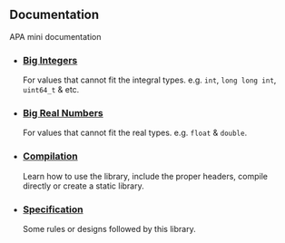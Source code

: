 ## **Documentation**

APA mini documentation

- ### **[Big Integers](./big-integers.md)**

    For values that cannot fit the integral types.
    e.g. `int`, `long long int`, `uint64_t` & etc.

- ### **[Big Real Numbers](./big-real-numbers.md)**

    For values that cannot fit the real types.
    e.g. `float` & `double`.

- ### **[Compilation](./compilation.md)**

    Learn how to use the library, include the proper
    headers, compile directly or create a static library.

- ### **[Specification](./specifications.md)**

    Some rules or designs followed by this library.